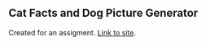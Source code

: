 ## Cat Facts and Dog Picture Generator

Created for an assigment.
[Link to site](https://cats-facts-and-dogs-generator.herokuapp.com/).